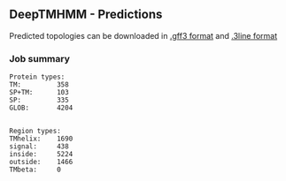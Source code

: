 ## DeepTMHMM - Predictions
Predicted topologies can be downloaded in [.gff3 format](TMRs.gff3) and [.3line format](predicted_topologies.3line)
### Job summary
```
Protein types:
TM:			358
SP+TM:		103
SP:			335
GLOB:		4204


Region types:
TMhelix:	1690
signal:		438
inside:		5224
outside:	1466
TMbeta:		0
```
